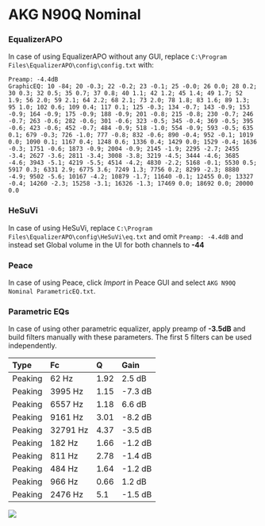 # AKG N90Q Nominal

### EqualizerAPO
In case of using EqualizerAPO without any GUI, replace `C:\Program Files\EqualizerAPO\config\config.txt`
with:
```
Preamp: -4.4dB
GraphicEQ: 10 -84; 20 -0.3; 22 -0.2; 23 -0.1; 25 -0.0; 26 0.0; 28 0.2; 30 0.3; 32 0.5; 35 0.7; 37 0.8; 40 1.1; 42 1.2; 45 1.4; 49 1.7; 52 1.9; 56 2.0; 59 2.1; 64 2.2; 68 2.1; 73 2.0; 78 1.8; 83 1.6; 89 1.3; 95 1.0; 102 0.6; 109 0.4; 117 0.1; 125 -0.3; 134 -0.7; 143 -0.9; 153 -0.9; 164 -0.9; 175 -0.9; 188 -0.9; 201 -0.8; 215 -0.8; 230 -0.7; 246 -0.7; 263 -0.6; 282 -0.6; 301 -0.6; 323 -0.5; 345 -0.4; 369 -0.5; 395 -0.6; 423 -0.6; 452 -0.7; 484 -0.9; 518 -1.0; 554 -0.9; 593 -0.5; 635 0.1; 679 -0.3; 726 -1.0; 777 -0.8; 832 -0.6; 890 -0.4; 952 -0.1; 1019 0.0; 1090 0.1; 1167 0.4; 1248 0.6; 1336 0.4; 1429 0.0; 1529 -0.4; 1636 -0.3; 1751 -0.6; 1873 -0.9; 2004 -0.9; 2145 -1.9; 2295 -2.7; 2455 -3.4; 2627 -3.6; 2811 -3.4; 3008 -3.8; 3219 -4.5; 3444 -4.6; 3685 -4.6; 3943 -5.1; 4219 -5.5; 4514 -4.2; 4830 -2.2; 5168 -0.1; 5530 0.5; 5917 0.3; 6331 2.9; 6775 3.6; 7249 1.3; 7756 0.2; 8299 -2.3; 8880 -4.9; 9502 -5.6; 10167 -4.2; 10879 -1.7; 11640 -0.1; 12455 0.0; 13327 -0.4; 14260 -2.3; 15258 -3.1; 16326 -1.3; 17469 0.0; 18692 0.0; 20000 0.0
```

### HeSuVi
In case of using HeSuVi, replace `C:\Program Files\EqualizerAPO\config\HeSuVi\eq.txt` and omit `Preamp:
-4.4dB` and instead set Global volume in the UI for both channels to **-44**

### Peace
In case of using Peace, click *Import* in Peace GUI and select `AKG N90Q Nominal ParametricEQ.txt`.

### Parametric EQs
In case of using other parametric equalizer, apply preamp of **-3.5dB** and build filters manually with
these parameters. The first 5 filters can be used independently.

| Type    | Fc       |    Q | Gain    |
|:--------|:---------|:-----|:--------|
| Peaking | 62 Hz    | 1.92 | 2.5 dB  |
| Peaking | 3995 Hz  | 1.15 | -7.3 dB |
| Peaking | 6557 Hz  | 1.18 | 6.6 dB  |
| Peaking | 9161 Hz  | 3.01 | -8.2 dB |
| Peaking | 32791 Hz | 4.37 | -3.5 dB |
| Peaking | 182 Hz   | 1.66 | -1.2 dB |
| Peaking | 811 Hz   | 2.78 | -1.4 dB |
| Peaking | 484 Hz   | 1.64 | -1.2 dB |
| Peaking | 966 Hz   | 0.66 | 1.2 dB  |
| Peaking | 2476 Hz  | 5.1  | -1.5 dB |

![](https://raw.githubusercontent.com/jaakkopasanen/AutoEq/master/results/innerfidelity/sbaf-serious/AKG%20N90Q%20Nominal/AKG%20N90Q%20Nominal.png)